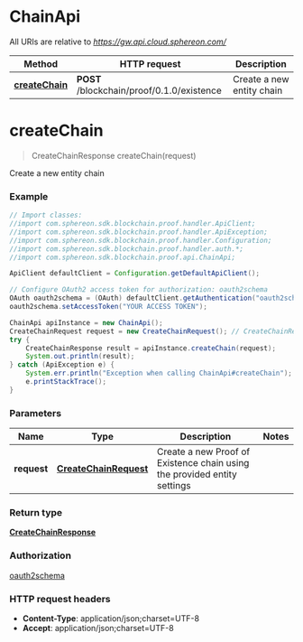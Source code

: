 # ChainApi

All URIs are relative to *https://gw.api.cloud.sphereon.com/*

Method | HTTP request | Description
------------- | ------------- | -------------
[**createChain**](ChainApi.md#createChain) | **POST** /blockchain/proof/0.1.0/existence | Create a new entity chain


<a name="createChain"></a>
# **createChain**
> CreateChainResponse createChain(request)

Create a new entity chain

### Example
```java
// Import classes:
//import com.sphereon.sdk.blockchain.proof.handler.ApiClient;
//import com.sphereon.sdk.blockchain.proof.handler.ApiException;
//import com.sphereon.sdk.blockchain.proof.handler.Configuration;
//import com.sphereon.sdk.blockchain.proof.handler.auth.*;
//import com.sphereon.sdk.blockchain.proof.api.ChainApi;

ApiClient defaultClient = Configuration.getDefaultApiClient();

// Configure OAuth2 access token for authorization: oauth2schema
OAuth oauth2schema = (OAuth) defaultClient.getAuthentication("oauth2schema");
oauth2schema.setAccessToken("YOUR ACCESS TOKEN");

ChainApi apiInstance = new ChainApi();
CreateChainRequest request = new CreateChainRequest(); // CreateChainRequest | Create a new Proof of Existence chain using the provided entity settings
try {
    CreateChainResponse result = apiInstance.createChain(request);
    System.out.println(result);
} catch (ApiException e) {
    System.err.println("Exception when calling ChainApi#createChain");
    e.printStackTrace();
}
```

### Parameters

Name | Type | Description  | Notes
------------- | ------------- | ------------- | -------------
 **request** | [**CreateChainRequest**](CreateChainRequest.md)| Create a new Proof of Existence chain using the provided entity settings |

### Return type

[**CreateChainResponse**](CreateChainResponse.md)

### Authorization

[oauth2schema](../README.md#oauth2schema)

### HTTP request headers

 - **Content-Type**: application/json;charset=UTF-8
 - **Accept**: application/json;charset=UTF-8

